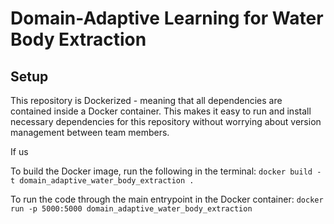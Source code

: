 # Domain-Adaptive Learning for Water Body Extraction

## Setup
This repository is Dockerized - meaning that all dependencies are contained inside a Docker container. This makes it easy to run and install necessary dependencies for this repository without worrying about version management between team members. 

If us

To build the Docker image, run the following in the terminal: 
`docker build -t domain_adaptive_water_body_extraction .`

To run the code through the main entrypoint in the Docker container: 
`docker run -p 5000:5000 domain_adaptive_water_body_extraction`

